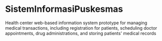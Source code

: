 # SistemInformasiPuskesmas

Health center web-based information system prototype for managing medical transactions, including 
registration for patients, scheduling doctor appointments, drug administrations, and storing patients' medical records

